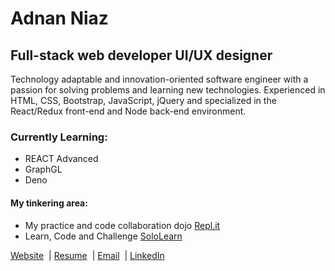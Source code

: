 <h1>Adnan Niaz</h1>
<h2>Full-stack web developer UI/UX designer</h2>
<p>
    Technology adaptable and innovation-oriented software engineer with a passion for solving problems and learning new
    technologies. Experienced in HTML, CSS, Bootstrap, JavaScript, jQuery and specialized in the React/Redux front-end
    and Node back-end environment.
</p>
<h3>Currently Learning:</h3>
<ul>
    <li>REACT Advanced</li>
    <li>GraphGL</li>
    <li>Deno</li>
</ul>
<h4>My tinkering area:</h4>
<ul>
    <li>My practice and code collaboration dojo <a href="https://repl.it/@adnanniaz">Repl.it </a></li>
    <li>Learn, Code and Challenge <a href="https://www.sololearn.com/Profile/383429">SoloLearn </a></li>
</ul>
<p>
    <a href="https://www.sanistudio.online">Website</a>&nbsp;&nbsp;|
    <a href="https://drive.google.com/open?id=1Kd3K2eCeDBLFDuSfHqVtPW3C3ACL7ueC">Resume</a>&nbsp;&nbsp;|
    <a href="mailto:adnanniaz77@yahoo.com">Email</a>&nbsp;&nbsp;|
    <a href="https://www.linkedin.com/in/adnanniaz77/">LinkedIn</a>
</p>&nbsp;
</p></a>
</p>&nbsp;
</p>